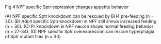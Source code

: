 Fig 4 NPF specific Sptr expression changes appetite behavior

(A) NPF specific Sptr knockdown can be rescued by BH4 pre-feeding (n = 30). (B) Adult specific Sptr knockdown in NPF still shows increased feeding (n = 30). (C) Pr knockdown in NPF neuron shows normal feeding behavior (n = 27-34). (D) NPF specific Sptr overexpression can rescue hyperphagia of Sptr mutant flies (n = 30)
